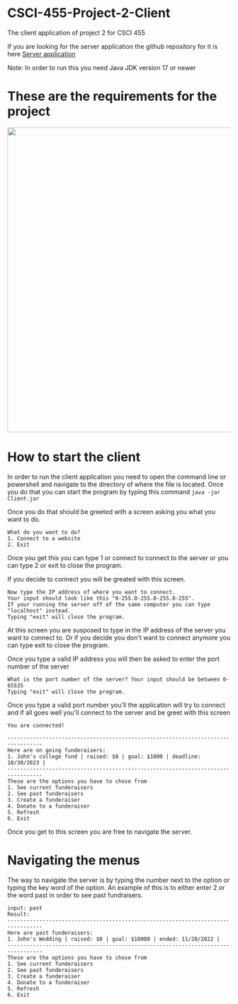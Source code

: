 # CSCI-455-Project-2-Client
The client application of project 2 for CSCI 455

If you are looking for the server application the github repository for it is here [Server application](https://github.com/brandon57/CSCI-455-Project-1-Server)

Note: In order to run this you need Java JDK version 17 or newer

# These are the requirements for the project
<p align="center">
  <img src="Documents/project1_2023_Fall.png" width="688" />
</p>

# How to start the client
In order to run the client application you need to open the command line or powershell and navigate to the directory of where the file is located.
Once you do that you can start the program by typing this command `java -jar Client.jar`

Once you do that should be greeted with a screen asking you what you want to do.
```text
What do you want to do?
1. Connect to a website
2. Exit
```

Once you get this you can type 1 or connect to connect to the server or you can type 2 or exit to close the program.

If you decide to connect you will be greated with this screen.
```text
Now type the IP address of where you want to connect.
Your input should look like this "0-255.0-255.0-255.0-255".
If your running the server off of the same computer you can type "localhost" instead.
Typing "exit" will close the program.
```
At this screen you are susposed to type in the IP address of the server you want to connect to. Or if you decide you don't want to connect anymore you can type exit to close the program.

Once you type a valid IP address you will then be asked to enter the port number of the server
```text
What is the port number of the server? Your input should be between 0-65535
Typing "exit" will close the program.
```
Once you type a valid port number you'll the application will try to connect and if all goes well you'll connect to the server and be greet with this screen

```text
You are connected!

---------------------------------------------------------------------------------
Here are on going funderaisers:
1. John's college fund | raised: $0 | goal: $1000 | deadline: 10/30/2023 |
---------------------------------------------------------------------------------
These are the options you have to chose from
1. See current funderaisers
2. See past funderaisers
3. Create a funderaiser
4. Donate to a funderaiser
5. Refresh
6. Exit
```
Once you get to this screen you are free to navigate the server.

# Navigating the menus
The way to navigate the server is by typing the number next to the option or typing the key word of the option.
An example of this is to either enter 2 or the word past in order to see past fundraisers.
```text
input: past
Result:
---------------------------------------------------------------------------------
Here are past funderaisers:
1. John's Wedding | raised: $0 | goal: $10000 | ended: 11/20/2022 |
---------------------------------------------------------------------------------
These are the options you have to chose from
1. See current funderaisers
2. See past funderaisers
3. Create a funderaiser
4. Donate to a funderaiser
5. Refresh
6. Exit
```

